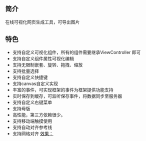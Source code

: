 ## 简介

在线可视化网页生成工具，可导出图片

## 特色
- 支持自定义可视化组件，所有的组件需要继承ViewController 即可
- 支持自定义组件属性可视化编辑
- 支持无限制嵌套、旋转、拖拽、缩放
- 支持批量选择
- 支持自定义快捷键
- 支持canvas自定义实现
- 丰富的事件，可实现框架的事件为框架提供功能支持
- 实时保存到缓存，可监听保存事件，将数据同步至服务器
- 支持自定义右键菜单
- 支持母版
- 高性能，第三方依赖很少。
- 支持移动端触摸使用
- 支持自动对齐参考线
- 支持网格对齐
[效果：](https://yoyoo.vivw.org/)
